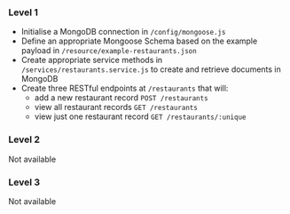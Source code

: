 ### Level 1
- Initialise a MongoDB connection in `/config/mongoose.js`
- Define an appropriate Mongoose Schema based on the example payload in `/resource/example-restaurants.json`
- Create appropriate service methods in `/services/restaurants.service.js` to create and retrieve documents in MongoDB
- Create three RESTful endpoints at `/restaurants` that will:
	- add a new restaurant record `POST /restaurants`
	- view all restaurant records `GET /restaurants`
	- view just one restaurant record `GET /restaurants/:unique`


### Level 2
Not available

### Level 3
Not available
